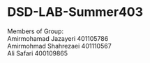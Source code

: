 # DSD-LAB-Summer403
Members of Group:<br/>
Amirmohamad Jazayeri 401105786<br/>
Amirmohmad Shahrezaei 401110567<br/>
Ali Safari 400109865
